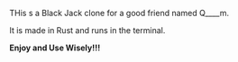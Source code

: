 THis s a Black Jack clone for a good friend named Q____m.


It is made in Rust and runs in the terminal.

**Enjoy and Use Wisely!!!**
